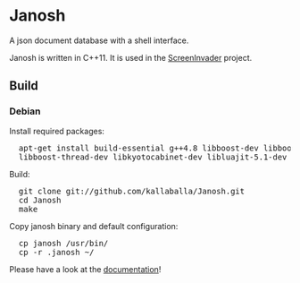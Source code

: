 Janosh
======

A json document database with a shell interface.

Janosh is written in C++11. It is used in the [ScreenInvader](https://github.com/Metalab/ScreenInvader) project.

## Build

### Debian

Install required packages:
<pre>
  apt-get install build-essential g++4.8 libboost-dev libboost-filesystem-dev libboost-system-dev \
  libboost-thread-dev libkyotocabinet-dev libluajit-5.1-dev
</pre>

Build:
<pre>
  git clone git://github.com/kallaballa/Janosh.git
  cd Janosh
  make
</pre>

Copy janosh binary and default configuration:
<pre>
  cp janosh /usr/bin/
  cp -r .janosh ~/
</pre>

Please have a look at the [documentation](https://github.com/kallaballa/Janosh/wiki/Home)!
